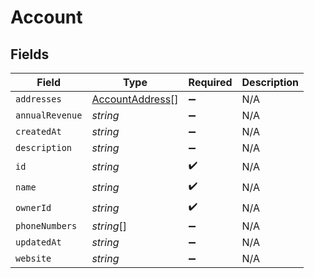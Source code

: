 # Account


## Fields

| Field                                                     | Type                                                      | Required                                                  | Description                                               |
| --------------------------------------------------------- | --------------------------------------------------------- | --------------------------------------------------------- | --------------------------------------------------------- |
| `addresses`                                               | [AccountAddress](../../models/shared/accountaddress.md)[] | :heavy_minus_sign:                                        | N/A                                                       |
| `annualRevenue`                                           | *string*                                                  | :heavy_minus_sign:                                        | N/A                                                       |
| `createdAt`                                               | *string*                                                  | :heavy_minus_sign:                                        | N/A                                                       |
| `description`                                             | *string*                                                  | :heavy_minus_sign:                                        | N/A                                                       |
| `id`                                                      | *string*                                                  | :heavy_check_mark:                                        | N/A                                                       |
| `name`                                                    | *string*                                                  | :heavy_check_mark:                                        | N/A                                                       |
| `ownerId`                                                 | *string*                                                  | :heavy_check_mark:                                        | N/A                                                       |
| `phoneNumbers`                                            | *string*[]                                                | :heavy_minus_sign:                                        | N/A                                                       |
| `updatedAt`                                               | *string*                                                  | :heavy_minus_sign:                                        | N/A                                                       |
| `website`                                                 | *string*                                                  | :heavy_minus_sign:                                        | N/A                                                       |